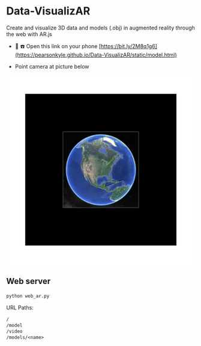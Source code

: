 # Data-VisualizAR
Create and visualize 3D data and models (.obj) in augmented reality through the web with AR.js

- :iphone: :phone: Open this link on your phone [https://bit.ly/2M8q1g6](https://pearsonkyle.github.io/Data-VisualizAR/static/model.html)

- Point camera at picture below 

![](static/patterns/pattern-earth.png)

## Web server
```python 
python web_ar.py
``` 

URL Paths: 
```
/
/model
/video
/models/<name>
```
